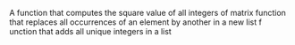A function that computes the square value of all integers of matrix
function that replaces all occurrences of an element by another in a new list
f unction that adds all unique integers in a list
